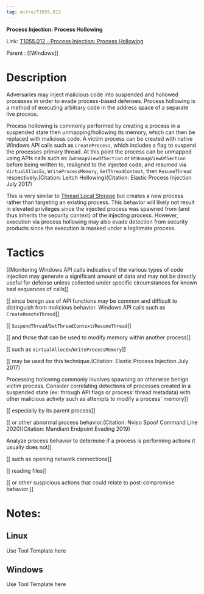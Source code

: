 ```yaml
---
tag: mitre/T1055.012
---
```


**Process Injection: Process Hollowing**

Link: [T1055.012 - Process Injection: Process Hollowing](https://attack.mitre.org/techniques/T1055/012)

Parent : [[Windows]]


# Description

Adversaries may inject malicious code into suspended and hollowed processes in order to evade process-based defenses. Process hollowing is a method of executing arbitrary code in the address space of a separate live process.  

Process hollowing is commonly performed by creating a process in a suspended state then unmapping/hollowing its memory, which can then be replaced with malicious code. A victim process can be created with native Windows API calls such as <code>CreateProcess</code>, which includes a flag to suspend the processes primary thread. At this point the process can be unmapped using APIs calls such as <code>ZwUnmapViewOfSection</code> or <code>NtUnmapViewOfSection</code>  before being written to, realigned to the injected code, and resumed via <code>VirtualAllocEx</code>, <code>WriteProcessMemory</code>, <code>SetThreadContext</code>, then <code>ResumeThread</code> respectively.(Citation: Leitch Hollowing)(Citation: Elastic Process Injection July 2017)

This is very similar to [Thread Local Storage](https://attack.mitre.org/techniques/T1055/005) but creates a new process rather than targeting an existing process. This behavior will likely not result in elevated privileges since the injected process was spawned from (and thus inherits the security context) of the injecting process. However, execution via process hollowing may also evade detection from security products since the execution is masked under a legitimate process. 

# Tactics


[[Monitoring Windows API calls indicative of the various types of code injection may generate a significant amount of data and may not be directly useful for defense unless collected under specific circumstances for known bad sequences of calls]]

[[ since benign use of API functions may be common and difficult to distinguish from malicious behavior. Windows API calls such as <code>CreateRemoteThread</code>]]

[[ <code>SuspendThread</code>/<code>SetThreadContext</code>/<code>ResumeThread</code>]]

[[ and those that can be used to modify memory within another process]]

[[ such as <code>VirtualAllocEx</code>/<code>WriteProcessMemory</code>]]

[[ may be used for this technique.(Citation: Elastic Process Injection July 2017)

Processing hollowing commonly involves spawning an otherwise benign victim process. Consider correlating detections of processes created in a suspended state (ex: through API flags or process’ thread metadata) with other malicious activity such as attempts to modify a process' memory]]

[[ especially by its parent process]]

[[ or other abnormal process behavior.(Citation: Nviso Spoof Command Line 2020)(Citation: Mandiant Endpoint Evading 2019)

Analyze process behavior to determine if a process is performing actions it usually does not]]

[[ such as opening network connections]]

[[ reading files]]

[[ or other suspicious actions that could relate to post-compromise behavior.]]


# Notes:

## Linux

Use Tool Template here

## Windows

Use Tool Template here